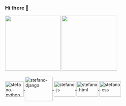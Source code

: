 ### Hi there 👋

<!--
**STEFANOVIVAS/stefanovivas** is a ✨ _special_ ✨ repository because its `README.md` (this file) appears on your GitHub profile.

Here are some ideas to get you started:

- 🔭 I’m currently working on ...
- 🌱 I’m currently learning ...
- 👯 I’m looking to collaborate on ...
- 🤔 I’m looking for help with ...
- 💬 Ask me about ...
- 📫 How to reach me: ...
- 😄 Pronouns: ...
- ⚡ Fun fact: ...
-->

<div>
  <a href="https://github.com/STEFANOVIVAS">
  <img height="180em" src="https://github-readme-stats.vercel.app/api?username=STEFANOVIVAS&show_icons=true&theme=dracula">
  <img height="180em" src="https://github-readme-stats.vercel.app/api/top-langs/?username=STEFANOVIVAS&layout=compact&theme=dracula">
</div>

<div style="display:inline_block"><br>
  <img align="center" alt="stefano.-python" height="50" width="60" src="https://cdn.jsdelivr.net/gh/devicons/devicon/icons/python/python-original.svg">
  <img align="center" alt="stefano-django" height="80" width="90" src="https://cdn.jsdelivr.net/gh/devicons/devicon/icons/django/django-original.svg">
  <img align="center" alt="stefano-js" height="50" width="70" src="https://cdn.jsdelivr.net/gh/devicons/devicon/icons/javascript/javascript-original.svg">
  <img align="center" alt="stefano-html" height="50" width="70" src="https://cdn.jsdelivr.net/gh/devicons/devicon/icons/html5/html5-original.svg">
  <img align="center" alt="stefano-css" height="50" width="70" src="https://cdn.jsdelivr.net/gh/devicons/devicon/icons/css3/css3-original.svg">
</div>
